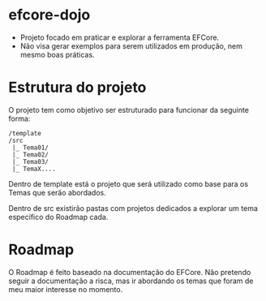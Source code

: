 # efcore-dojo

- Projeto focado em praticar e explorar a ferramenta EFCore.
- Não visa gerar exemplos para serem utilizados em produção, nem mesmo boas práticas.

# Estrutura do projeto

O projeto tem como objetivo ser estruturado para funcionar da seguinte forma:

```
/template
/src
 |_ Tema01/
 |_ Tema02/
 |_ Tema03/
 |_ TemaX....
```

Dentro de template está o projeto que será utilizado como base para os Temas que serão abordados.

Dentro de src existirão pastas com projetos dedicados a explorar um tema específico do Roadmap cada.

# Roadmap

O Roadmap é feito baseado na documentação do EFCore. Não pretendo seguir a documentação a risca, mas ir abordando os temas que foram de meu maior interesse no momento.


